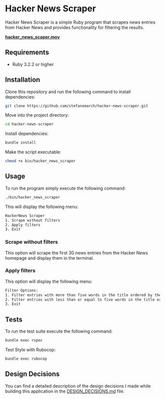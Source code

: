 # Hacker News Scraper

Hacker News Scraper is a simple Ruby program that scrapes news entries from Hacker News and provides functionality for
filtering the results.

**[hacker_news_scaper.mov](..%2F..%2FDesktop%2FVideo%20OBS%2Fhacker_news_scaper.mov)**

## Requirements

- Ruby 3.2.2 or higher

## Installation

Clone this repository and run the following command to install dependencies:

```sh
git clone https://github.com/stefanomarch/hacker-news-scraper.git
```

Move into the project directory:

```sh
cd hacker-news-scraper
```
Install dependencies:
```sh
bundle install
```
Make the script executable:
```sh
chmod +x bin/hacker_news_scraper
```

## Usage 
To run the program simply execute the following command:
```sh
./bin/hacker_news_scraper
```
This will display the following menu:
```sh
HackerNews Scraper
1. Scrape without filters
2. Apply filters
3. Exit
```

### Scrape without filters
This option will scrape the first 30 news entries from the Hacker News homepage and display them in the terminal.

### Apply filters
This option will display the following menu:

```sh
Filter Options:
1. Filter entries with more than five words in the title ordered by the number of comments first.
2. Filter entries with less than or equal to five words in the title ordered by points
3. Exit
```

## Tests
To run the test suite execute the following command:
```sh
bundle exec rspec
```

Test Style with Rubocop:
```sh
bundle exec rubocop
```
## Design Decisions
You can find a detailed description of the design decisions I made while building this application in the [DESIGN_DECISIONS.md](DESIGN_DECISIONS.md) file.
